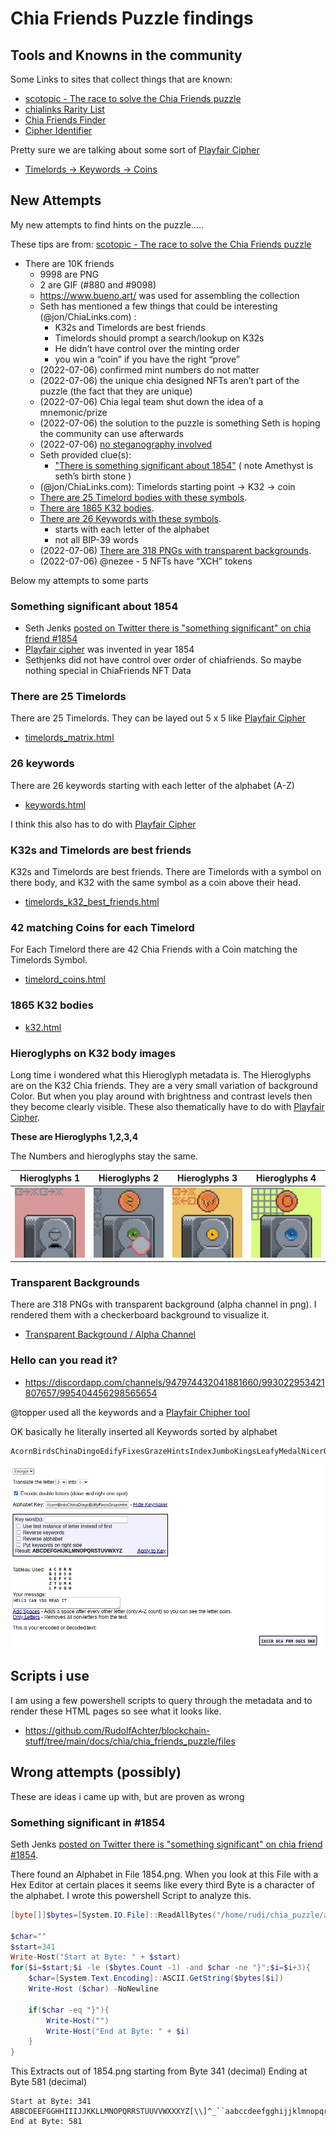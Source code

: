 # Chia Friends Puzzle findings

## Tools and Knowns in the community

Some Links to sites that collect things that are known:

- [scotopic - The race to solve the Chia Friends puzzle](https://www.scotopic.xyz/the-race-to-solve-the-chia-friends-puzzle/)
- [chialinks Rarity List](https://chialinks.com/chiafriends/)
- [Chia Friends Finder](https://chia-friends-finder.deno.dev/)
- [Cipher Identifier](https://www.dcode.fr/cipher-identifier)

Pretty sure we are talking about some sort of [Playfair Cipher](https://en.wikipedia.org/wiki/Playfair_cipher#Example)

- [Timelords -> Keywords -> Coins](https://discordapp.com/channels/947974432041881660/993022953421807657/994788618096873582)

## New Attempts

My new attempts to find hints on the puzzle.....

These tips are from: [scotopic - The race to solve the Chia Friends puzzle](https://www.scotopic.xyz/the-race-to-solve-the-chia-friends-puzzle/)

- There are 10K friends
    - 9998 are PNG
    - 2 are GIF (#880 and #9098)
  - https://www.bueno.art/ was used for assembling the collection
  - Seth has mentioned a few things that could be interesting (@jon/ChiaLinks.com) :
    - K32s and Timelords are best friends
    - Timelords should prompt a search/lookup on K32s
    - He didn’t have control over the minting order
    - you win a “coin” if you have the right “prove”
  - (2022-07-06) confirmed mint numbers do not matter
  - (2022-07-06) the unique chia designed NFTs aren’t part of the puzzle (the fact that they are unique)
  - (2022-07-06) Chia legal team shut down the idea of a mnemonic/prize
  - (2022-07-06) the solution to the puzzle is something Seth is hoping the community can use afterwards
  - (2022-07-06) [no steganography involved](#something-significant-in-1854)
  - Seth provided clue(s):
    - ["There is something significant about 1854"](#something-significant-about-1854) ( note Amethyst is seth’s birth stone )
  - (@jon/ChiaLinks.com): Timelords starting point -> K32 -> coin
  - [There are 25 Timelord bodies with these symbols](#there-are-25-timelords).
  - [There are 1865 K32 bodies](#1865-k32-bodies).
  - [There are 26 Keywords with these symbols](#26-keywords).
    - starts with each letter of the alphabet
    - not all BIP-39 words
  - (2022-07-06) [There are 318 PNGs with transparent backgrounds](#).
  - (2022-07-06) @nezee - 5 NFTs have “XCH” tokens



Below my attempts to some parts

### Something significant about 1854
- Seth Jenks [posted on Twitter there is "something significant" on chia friend #1854](https://twitter.com/sethjenks/status/1544891610483556352)
- [Playfair cipher](https://en.wikipedia.org/wiki/Playfair_cipher) was invented in year 1854
- Sethjenks did not have control over order of chiafriends. So maybe nothing special in ChiaFriends NFT Data

### There are 25 Timelords

There are 25 Timelords. They can be layed out 5 x 5 like [Playfair Cipher](https://en.wikipedia.org/wiki/Playfair_cipher)

- [timelords_matrix.html](files/out/timelords_matrix.html)

### 26 keywords

There are 26 keywords starting with each letter of the alphabet (A-Z)

- [keywords.html](files/out/keywords.html)

I think this also has to do with [Playfair Cipher](https://en.wikipedia.org/wiki/Playfair_cipher)

### K32s and Timelords are best friends

K32s and Timelords are best friends. There are Timelords with a symbol on there body, and K32 with the same symbol as a coin above their head.

- [timelords_k32_best_friends.html](files/out/timelord_k32_best_friends.html)

### 42 matching Coins for each Timelord

For Each Timelord there are 42 Chia Friends with a Coin matching the Timelords Symbol.

- [timelord_coins.html](files/out/timelord_coins.html)

### 1865 K32 bodies

- [k32.html](files/out/k32.html)

### Hieroglyphs on K32 body images

Long time i wondered what this Hieroglyph metadata is. The Hieroglyphs are on the K32 Chia friends. They are a very small variation of background Color. But when you play around with brightness and contrast levels then they become clearly visible.
These also thematically have to do with [Playfair Cipher](https://en.wikipedia.org/wiki/Playfair_cipher).

**These are Hieroglyphs 1,2,3,4**

The Numbers and hieroglyphs stay the same. 

| Hieroglyphs 1                                               | Hieroglyphs 2                                               | Hieroglyphs 3                                               | Hieroglyphs 4                                               |
| ----------------------------------------------------------- | ----------------------------------------------------------- | ----------------------------------------------------------- | ----------------------------------------------------------- |
| ![!Hieroglyphs 1](files/hieroglyphs/8011_hieroglyphs_1.png) | ![!Hieroglyphs 2](files/hieroglyphs/7837_hieroglyphs_2.png) | ![!Hieroglyphs 3](files/hieroglyphs/5163_hieroglyphs_3.png) | ![!Hieroglyphs 4](files/hieroglyphs/7631_hieroglyphs_4.png) |

### Transparent Backgrounds

There are 318 PNGs with transparent background (alpha channel in png). I rendered them with a checkerboard background to visualize it.

- [Transparent Background / Alpha Channel](files/out/alpha_channel.html)


### Hello can you read it?

- <https://discordapp.com/channels/947974432041881660/993022953421807657/995404456298565654>

@topper used all the keywords and a [Playfair Chipher tool](http://rumkin.com/tools/cipher/playfair.php)

OK basically he literally inserted all Keywords sorted by alphabet

```text
AcornBirdsChinaDingoEdifyFixesGrazeHintsIndexJumboKingsLeafyMedalNicerOxideProveQuirkRemixSnowyTopazUsageViperWackyXraysYachtZebra
```

![allKeywords](files/out/2022-07-10-10-52-21.png)

## Scripts i use 

I am using a few powershell scripts to query through the metadata and to render these HTML pages so see what it looks like.

- <https://github.com/RudolfAchter/blockchain-stuff/tree/main/docs/chia/chia_friends_puzzle/files>


## Wrong attempts (possibly)

These are ideas i came up with, but are proven as wrong

### Something significant in #1854

Seth Jenks [posted on Twitter there is "something significant" on chia friend #1854](https://twitter.com/sethjenks/status/1544891610483556352).

There found an Alphabet in File 1854.png. When you look at this File with a Hex Editor at certain places it seems like every third Byte is a character of the alphabet. I wrote this powershell Script to analyze this.

```powershell
[byte[]]$bytes=[System.IO.File]::ReadAllBytes("/home/rudi/chia_puzzle/all_files/1854.png")

$char=""
$start=341
Write-Host("Start at Byte: " + $start)
for($i=$start;$i -le ($bytes.Count -1) -and $char -ne "}";$i=$i+3){
    $char=[System.Text.Encoding]::ASCII.GetString($bytes[$i])
    Write-Host ($char) -NoNewline

    if($char -eq "}"){
        Write-Host("")
        Write-Host("End at Byte: " + $i)
    }
}
```

This Extracts out of 1854.png starting from Byte 341 (decimal) Ending at Byte 581 (decimal)

```
Start at Byte: 341
ABBCDEEFGGHHIIIJJKKLLMNOPQRRSTUUVVWXXXYZ[\\]^_``aabccdeefgghijjklmnopqrrsstuvxy{}
End at Byte: 581
```
